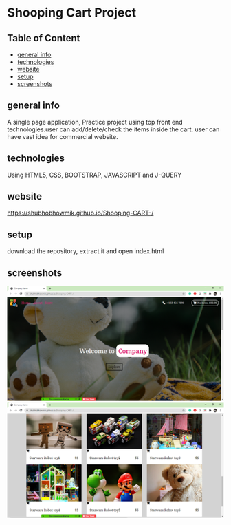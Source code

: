 # Shooping Cart Project

## Table of Content
* [general info](#general-info)
* [technologies](#technologies)
* [website](#website)
* [setup](#setup)
* [screenshots](#screenshots)

## general info
A single page application, Practice project using top front end technologies.user can add/delete/check the items inside the cart. user can have vast idea for commercial website.

## technologies
Using HTML5, CSS, BOOTSTRAP, JAVASCRIPT and J-QUERY

## website
https://shubhobhowmik.github.io/Shooping-CART-/

## setup
download the repository, extract it and open index.html


## screenshots
![screenshot1](./Capture1.PNG)
![screenshot2](./Capture2.PNG)
